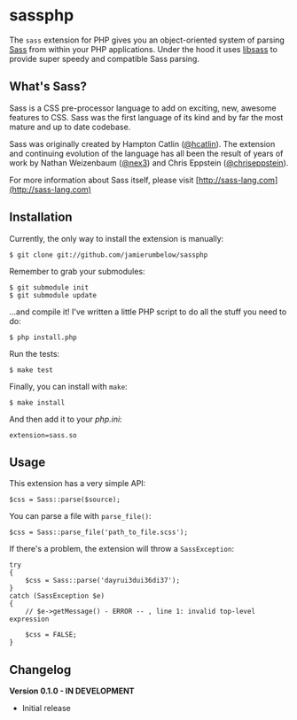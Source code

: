 # sassphp

The `sass` extension for PHP gives you an object-oriented system of parsing [Sass](http://sass-lang.com/) from within your PHP applications. Under the hood it uses [libsass](https://github.com/hcatlin/libsass) to provide super speedy and compatible Sass parsing.

## What's Sass?

Sass is a CSS pre-processor language to add on exciting, new, awesome features to CSS. Sass was the first language of its kind and by far the most mature and up to date codebase.

Sass was originally created by Hampton Catlin ([@hcatlin](http://twitter.com/hcatlin)). The extension and continuing evolution of the language has all been the result of years of work by Nathan Weizenbaum ([@nex3](http://twitter.com/nex3)) and Chris Eppstein ([@chriseppstein](http://twitter.com/chriseppstein)).

For more information about Sass itself, please visit [http://sass-lang.com](http://sass-lang.com)

## Installation

Currently, the only way to install the extension is manually:

	$ git clone git://github.com/jamierumbelow/sassphp

Remember to grab your submodules:

	$ git submodule init
	$ git submodule update

...and compile it! I've written a little PHP script to do all the stuff you need to do:

	$ php install.php

Run the tests:

    $ make test

Finally, you can install with `make`:

	$ make install

And then add it to your _php.ini_:

    extension=sass.so

## Usage

This extension has a very simple API:

	$css = Sass::parse($source);

You can parse a file with `parse_file()`:

	$css = Sass::parse_file('path_to_file.scss');

If there's a problem, the extension will throw a `SassException`:

    try
    {
        $css = Sass::parse('dayrui3dui36di37');
    }
    catch (SassException $e)
    {
        // $e->getMessage() - ERROR -- , line 1: invalid top-level expression

        $css = FALSE;
    }

## Changelog

**Version 0.1.0 - IN DEVELOPMENT**
* Initial release